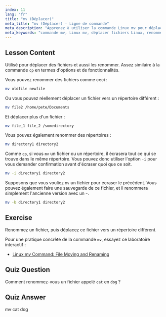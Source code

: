 ```yaml
---
index: 11
lang: "fr"
title: "mv (Déplacer)"
meta_title: "mv (Déplacer) - Ligne de commande"
meta_description: "Apprenez à utiliser la commande Linux mv pour déplacer et renommer des fichiers/répertoires. Comprenez ses options et prévenez les écrasements. Commencez votre parcours Linux !"
meta_keywords: "commande mv, Linux mv, déplacer fichiers Linux, renommer fichiers Linux, tutoriel Linux, débutant, guide Linux"
---
```


## Lesson Content

Utilisé pour déplacer des fichiers et aussi les renommer. Assez similaire à la commande `cp` en termes d'options et de fonctionnalités.

Vous pouvez renommer des fichiers comme ceci :

```bash
mv oldfile newfile
```

Ou vous pouvez réellement déplacer un fichier vers un répertoire différent :

```bash
mv file2 /home/pete/Documents
```

Et déplacer plus d'un fichier :

```bash
mv file_1 file_2 /somedirectory
```

Vous pouvez également renommer des répertoires :

```bash
mv directory1 directory2
```

Comme `cp`, si vous `mv` un fichier ou un répertoire, il écrasera tout ce qui se trouve dans le même répertoire. Vous pouvez donc utiliser l'option `-i` pour vous demander confirmation avant d'écraser quoi que ce soit.

```bash
mv -i directory1 directory2
```

Supposons que vous vouliez `mv` un fichier pour écraser le précédent. Vous pouvez également faire une sauvegarde de ce fichier, et il renommera simplement l'ancienne version avec un `~`.

```bash
mv -b directory1 directory2
```

## Exercise

Renommez un fichier, puis déplacez ce fichier vers un répertoire différent.

Pour une pratique concrète de la commande `mv`, essayez ce laboratoire interactif :

- [Linux mv Command: File Moving and Renaming](https://labex.io/fr/labs/linux-linux-mv-command-file-moving-and-renaming-209743)

## Quiz Question

Comment renommez-vous un fichier appelé `cat` en `dog` ?

## Quiz Answer

mv cat dog
